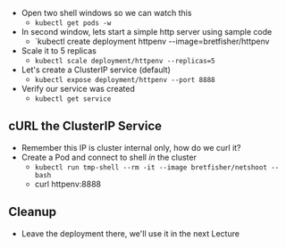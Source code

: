 - Open two shell windows so we can watch this
	- `kubectl get pods -w`
- In second window, lets start a simple http server using sample code
	- `kubectl create deployment httpenv --image=bretfisher/httpenv
- Scale it to 5 replicas
	- `kubectl scale deployment/httpenv --replicas=5`
- Let's create a ClusterIP service (default)
	- `kubectl expose deployment/httpenv --port 8888`
- Verify our service was created
	- `kubectl get service`

## cURL the ClusterIP Service

- Remember this IP is cluster internal only, how do we curl it?
- Create a Pod and connect to shell *in* the cluster
	- `kubectl run tmp-shell --rm -it --image bretfisher/netshoot -- bash`
	- curl httpenv:8888

## Cleanup

- Leave the deployment there, we'll use it in the next Lecture